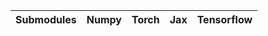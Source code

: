 | Submodules   | Numpy   | Torch   | Jax   | Tensorflow   |
|--------------|---------|---------|-------|--------------|